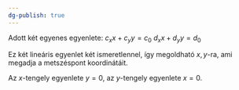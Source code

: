 ```yaml
---
dg-publish: true
---
```

Adott két egyenes egyenlete:
$c_x x+c_y y=c_0$
$d_x x+d_y y=d_0$

Ez két lineáris egyenlet két ismeretlennel, így megoldható $x,y$-ra, ami megadja a metszéspont koordinátáit.

Az $x$-tengely egyenlete $y=0$, az $y$-tengely egyenlete $x=0$.